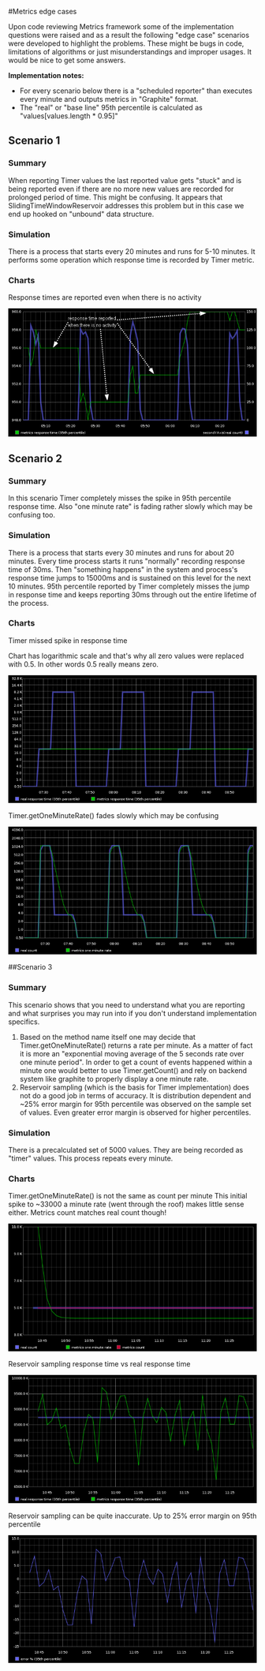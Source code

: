 #Metrics edge cases

Upon code reviewing Metrics framework some of the implementation questions were raised and as a result the following "edge case"
scenarios were developed to highlight the problems. These might be bugs in code, limitations of algorithms
or just misunderstandings and improper usages. It would be nice to get some answers.

**Implementation notes:**

- For every scenario below there is a "scheduled reporter" than executes every minute and outputs metrics in "Graphite" format.
- The "real" or "base line" 95th percentile is calculated as "values[values.length * 0.95]"

## Scenario 1

### Summary
When reporting Timer values the last reported value gets "stuck" and is being reported even if there are no
more new values are recorded for prolonged period of time. This might be confusing.
It appears that SlidingTimeWindowReservoir addresses this problem but in this case we end up hooked on "unbound" data structure.

### Simulation
There is a process that starts every 20 minutes and runs for 5-10 minutes. It performs some operation which response time
is recorded by Timer metric.

### Charts
Response times are reported even when there is no activity

![scenario1-count.png](output/images/scenario1-count.png)


## Scenario 2

### Summary
In this scenario Timer completely misses the spike in 95th percentile response time. Also "one minute rate" is fading rather slowly
which may be confusing too.

### Simulation
There is a process that starts every 30 minutes and runs for about 20 minutes. Every time process starts it runs "normally"
recording response time of 30ms. Then "something happens" in the system and process's response time jumps to 15000ms
and is sustained on this level for the next 10 minutes. 95th percentile reported by Timer completely misses the jump in
response time and keeps reporting 30ms through out the entire lifetime of the process.

### Charts
Timer missed spike in response time

Chart has logarithmic scale and that's why all zero values were replaced with 0.5. In other words 0.5 really means zero.

![scenario2-95thpercentile.png](output/images/scenario2-95thpercentile.png)

Timer.getOneMinuteRate() fades slowly which may be confusing

![scenario2-count.png](output/images/scenario2-count.png)

##Scenario 3

### Summary
This scenario shows that you need to understand what you are reporting and what surprises you may run into if you don't understand implementation specifics.

1. Based on the method name itself one may decide that Timer.getOneMinuteRate() returns a rate per minute.
As a matter of fact it is more an "exponential moving average of the 5 seconds rate over one minute period".
In order to get a count of events happened within a minute one would better to use Timer.getCount() and rely on
backend system like graphite to properly display a one minute rate.
2. Reservoir sampling (which is the basis for Timer implementation) does not
do a good job in terms of accuracy. It is distribution dependent and ~25% error margin
for 95th percentile was observed on the sample set of values. Even greater error margin is observed for higher percentiles.

### Simulation
There is a precalculated set of 5000 values. They are being recorded as "timer" values. This process repeats every minute.

### Charts
Timer.getOneMinuteRate() is not the same as count per minute
This initial spike to ~33000 a minute rate (went through the roof) makes little sense either. Metrics count matches real count though!

![scenario3-count.png](output/images/scenario3-count.png)

Reservoir sampling response time vs real response time

![scenario3-95thpercentile.png](output/images/scenario3-95thpercentile.png)

Reservoir sampling can be quite inaccurate. Up to 25% error margin on 95th percentile

![scenario3-error-95thpercentile.png](output/images/scenario3-error-95thpercentile.png)
